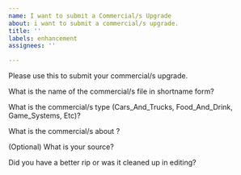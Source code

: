 ```yaml
---
name: I want to submit a Commercial/s Upgrade
about: i want to submit a commercial/s upgrade.
title: ''
labels: enhancement
assignees: ''

---
```


Please use this to submit your commercial/s upgrade.

What is the name of the commercial/s file in shortname form?

What is the commercial/s type (Cars_And_Trucks, Food_And_Drink, Game_Systems, Etc)?

What is the commercial/s about ?

(Optional) What is your source?

Did you have a better rip or was it cleaned up in editing?
